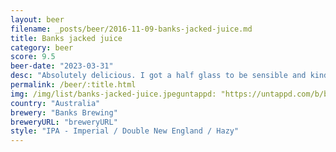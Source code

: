 ```yaml
---
layout: beer
filename: _posts/beer/2016-11-09-banks-jacked-juice.md
title: Banks jacked juice
category: beer
score: 9.5
beer-date: "2023-03-31"
desc: "Absolutely delicious. I got a half glass to be sensible and kind of regretted it. So full of fruit"
permalink: /beer/:title.html
img: /img/list/banks-jacked-juice.jpeguntappd: "https://untappd.com/b/banks-brewing-jacked-juice/5229074"
country: "Australia"
brewery: "Banks Brewing"
breweryURL: "breweryURL"
style: "IPA - Imperial / Double New England / Hazy"
---
```

